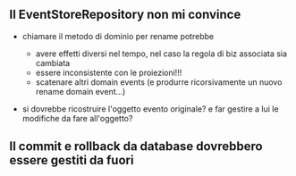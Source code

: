 
## Il EventStoreRepository non mi convince

 - chiamare il metodo di dominio per rename potrebbe
   - avere effetti diversi nel tempo, nel caso la regola di biz associata sia cambiata
   - essere inconsistente con le proiezioni!!!
   - scatenare altri domain events (e produrre ricorsivamente un nuovo rename domain event...)

 - si dovrebbe ricostruire l'oggetto evento originale?  e far gestire a lui le modifiche da fare all'oggetto?


## Il commit e rollback da database dovrebbero essere gestiti da fuori

